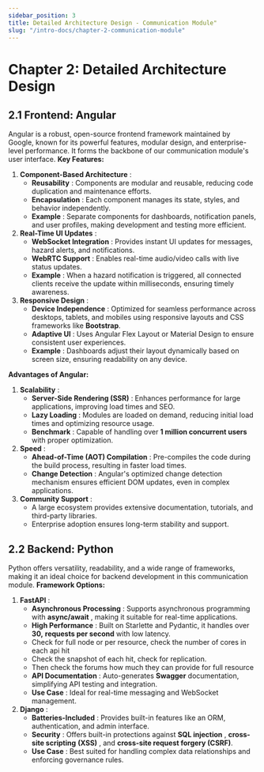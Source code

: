 ```yaml
---
sidebar_position: 3
title: Detailed Architecture Design - Communication Module"
slug: "/intro-docs/chapter-2-communication-module"
---
```



# Chapter 2: Detailed Architecture Design

## 2.1 Frontend: Angular

Angular is a robust, open-source frontend framework maintained by Google, known for its
powerful features, modular design, and enterprise-level performance. It forms the backbone of
our communication module's user interface.
**Key Features:**

1. **Component-Based Architecture** :
    - **Reusability** : Components are modular and reusable, reducing code duplication
       and maintenance efforts.
    - **Encapsulation** : Each component manages its state, styles, and behavior
       independently.
    - **Example** : Separate components for dashboards, notification panels, and user
       profiles, making development and testing more efficient.
2. **Real-Time UI Updates** :
    - **WebSocket Integration** : Provides instant UI updates for messages, hazard
       alerts, and notifications.
    - **WebRTC Support** : Enables real-time audio/video calls with live status updates.
    - **Example** : When a hazard notification is triggered, all connected clients receive
       the update within milliseconds, ensuring timely awareness.
3. **Responsive Design** :
    - **Device Independence** : Optimized for seamless performance across desktops,
       tablets, and mobiles using responsive layouts and CSS frameworks like
       **Bootstrap**.
    - **Adaptive UI** : Uses Angular Flex Layout or Material Design to ensure consistent
       user experiences.
    - **Example** : Dashboards adjust their layout dynamically based on screen size,
       ensuring readability on any device.


**Advantages of Angular:**

1. **Scalability** :
    - **Server-Side Rendering (SSR)** : Enhances performance for large applications,
       improving load times and SEO.
    - **Lazy Loading** : Modules are loaded on demand, reducing initial load times and
       optimizing resource usage.
    - **Benchmark** : Capable of handling over **1 million concurrent users** with proper
       optimization.
2. **Speed** :
    - **Ahead-of-Time (AOT) Compilation** : Pre-compiles the code during the build
       process, resulting in faster load times.
    - **Change Detection** : Angular's optimized change detection mechanism ensures
       efficient DOM updates, even in complex applications.
3. **Community Support** :
    - A large ecosystem provides extensive documentation, tutorials, and third-party
       libraries.
    - Enterprise adoption ensures long-term stability and support.


## 2.2 Backend: Python

Python offers versatility, readability, and a wide range of frameworks, making it an ideal choice
for backend development in this communication module.
**Framework Options:**

1. **FastAPI** :
    - **Asynchronous Processing** : Supports asynchronous programming with
       **async/await** , making it suitable for real-time applications.
    - **High Performance** : Built on Starlette and Pydantic, it handles over **30,**
       **requests per second** with low latency.
    - Check for full node or per resource, check the number of cores in each api hit
    - Check the snapshot of each hit, check for replication.
    - Then check the forums how much they can provide for full resource
    - **API Documentation** : Auto-generates **Swagger** documentation, simplifying API
       testing and integration.
    - **Use Case** : Ideal for real-time messaging and WebSocket management.
2. **Django** :
    - **Batteries-Included** : Provides built-in features like an ORM, authentication, and
       admin interface.
    - **Security** : Offers built-in protections against **SQL injection** , **cross-site scripting**
       **(XSS)** , and **cross-site request forgery (CSRF)**.
    - **Use Case** : Best suited for handling complex data relationships and enforcing
       governance rules.

